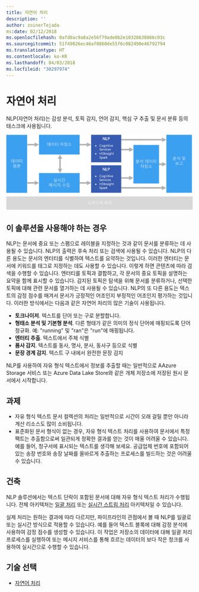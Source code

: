```yaml
---
title: 자연어 처리
description: ''
author: zoinerTejada
ms:date: 02/12/2018
ms.openlocfilehash: 0afd8ac9a8a2e56f79ade0b2e10328630866c03c
ms.sourcegitcommit: 51f49026ec46af0860de55f6c082490e46792794
ms.translationtype: HT
ms.contentlocale: ko-KR
ms.lasthandoff: 04/03/2018
ms.locfileid: "30297974"
---
```

# <a name="natural-language-processing"></a>자연어 처리

NLP(자연어 처리)는 감성 분석, 토픽 감지, 언어 감지, 핵심 구 추출 및 문서 분류 등의 태스크에 사용됩니다.

![](./images/nlp-pipeline.png)

## <a name="when-to-use-this-solution"></a>이 솔루션을 사용해야 하는 경우

NLP는 문서에 중요 또는 스팸으로 레이블을 지정하는 것과 같이 문서를 분류하는 데 사용될 수 있습니다. NLP의 출력은 후속 처리 또는 검색에 사용될 수 있습니다. NLP의 다른 용도는 문서의 엔터티를 식별하여 텍스트를 요약하는 것입니다. 이러한 엔터티는 문서에 키워드를 태그로 지정하는 데도 사용할 수 있습니다. 이렇게 하면 콘텐츠에 따라 검색을 수행할 수 있습니다. 엔터티를 토픽과 결합하고, 각 문서의 중요 토픽을 설명하는 요약을 함께 표시할 수 있습니다. 감지된 토픽은 탐색을 위해 문서를 분류하거나, 선택한 토픽에 대해 관련 문서를 열거하는 데 사용될 수 있습니다. NLP의 또 다른 용도는 텍스트의 감정 점수를 매겨서 문서가 긍정적인 어조인지 부정적인 어조인지 평가하는 것입니다. 이러한 방식에서는 다음과 같은 자연어 처리의 많은 기술이 사용됩니다. 

- **토크나이저**. 텍스트를 단어 또는 구로 분할합니다.
- **형태소 분석 및 기본형 분석**. 다른 형태가 같은 의미의 정식 단어에 매핑되도록 단어 정규화. 예: "running" 및 "ran"은 "run"에 매핑됩니다. 
- **엔터티 추출**. 텍스트에서 주체 식별
- **품사 감지**. 텍스트를 동사, 명사, 분사, 동사구 등으로 식별
- **문장 경계 감지**. 텍스트 구 내에서 완전한 문장 감지

NLP를 사용하여 자유 형식 텍스트에서 정보를 추출할 때는 일반적으로 AAzure Storage 서비스 또는 Azure Data Lake Store와 같은 개체 저장소에 저장된 원시 문서에서 시작합니다. 

## <a name="challenges"></a>과제

- 자유 형식 텍스트 문서 컬렉션의 처리는 일반적으로 시간이 오래 걸릴 뿐만 아니라 계산 리소스도 많이 소비됩니다.
- 표준화된 문서 형식이 없는 경우, 자유 형식 텍스트 처리를 사용하여 문서에서 특정 팩트는 추출함으로써 일관되게 정확한 결과를 얻는 것이 매울 어려울 수 있습니다. 예를 들어, 청구서에 표시되는 텍스트를 생각해 보세요. 공급업체 번호에 포함되어 있는 송장 번호와 송장 날짜를 올바르게 추출하는 프로세스를 빌드하는 것은 어려울 수 있습니다.

## <a name="architecture"></a>건축

NLP 솔루션에서는 텍스트 단락이 포함된 문서에 대해 자유 형식 텍스트 처리가 수행됩니다. 전체 아키텍처는 [일괄 처리](../big-data/batch-processing.md) 또는 [실시간 스트림 처리](../big-data/real-time-processing.md) 아키텍처일 수 있습니다.

실제 처리는 원하는 결과에 따라 다르지만, 파이프라인의 관점에서 볼 때 NLP를 일괄로 또는 실시간 방식으로 적용할 수 있습니다. 예를 들어 텍스트 블록에 대해 감정 분석에 사용하여 감정 점수를 생성할 수 있습니다. 이 작업은 저장소의 데이터에 대해 일괄 처리 프로세스를 실행하여 또는 메시지 서비스를 통해 흐르는 데이터의 보다 작은 청크를 사용하여 실시간으로 수행할 수 있습니다.

## <a name="technology-choices"></a>기술 선택

- [자연어 처리](../technology-choices/natural-language-processing.md)